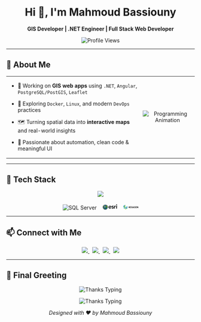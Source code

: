 <h1 align="center">Hi 👋, I'm Mahmoud Bassiouny</h1>

<p align="center">
  <strong>GIS Developer | .NET Engineer | Full Stack Web Developer</strong>
</p>

<p align="center">
  <img src="https://komarev.com/ghpvc/?username=MahmoudBassiounii&label=Profile%20views&color=0e75b6&style=flat" alt="Profile Views" />
</p>

---

## 🧠 About Me

<table>
  <tr>
    <td>

- 🔭 Working on **GIS web apps** using `.NET`, `Angular`, `PostgreSQL/PostGIS`, `Leaflet`  
- 🌱 Exploring `Docker`, `Linux`, and modern `DevOps` practices  
- 🗺️ Turning spatial data into **interactive maps** and real-world insights  
- 🎯 Passionate about automation, clean code & meaningful UI  

   </td>
   <td align="center">
     <img src="https://cdn.dribbble.com/users/1162077/screenshots/3848914/programmer.gif" alt="Programming Animation" width="300"/>
   </td>
  </tr>
</table>

---

## 🚀 Tech Stack

<p align="center">
  <img src="https://skillicons.dev/icons?i=csharp,dotnet,bash,postgresql,mysql,html,css,sass,js,angular,react,tailwind,bootstrap,leaflet,docker,linux,vscode,visualstudio,github,ubuntu" />
  <br/><br/>
  <!-- أيقونة SQL Server -->
  <img src="https://img.icons8.com/color/48/000000/microsoft-sql-server.png" alt="SQL Server" width="40" />
  &nbsp;&nbsp;
  <img src="https://github.com/MahmoudBassiounii/MahmoudBassiounii/blob/main/assets/esri-seeklogo.png?raw=true" alt="ESRI" width="40" />
  &nbsp;&nbsp;
  <img src="https://github.com/MahmoudBassiounii/MahmoudBassiounii/blob/main/assets/HexgonLogo.png?raw=true" alt="Hexagon" width="40" />
</p>

---

## 📫 Connect with Me

<p align="center">
  <a href="https://www.linkedin.com/in/mahmoud-bassiounii-3a6634193" target="_blank">
    <img src="https://img.shields.io/badge/-LinkedIn-blue?style=for-the-badge&logo=linkedin" />
  </a>
  &nbsp;
  <a href="https://www.facebook.com/mahmoud.Ayman.basiounii.455555" target="_blank">
    <img src="https://img.shields.io/badge/-Facebook-1877F2?style=for-the-badge&logo=facebook&logoColor=white" />
  </a>
  &nbsp;
  <a href="https://wa.me/201151812095" target="_blank">
    <img src="https://img.shields.io/badge/-WhatsApp-25D366?style=for-the-badge&logo=whatsapp&logoColor=white" />
  </a>
  &nbsp;
  <a href="mailto:mahmoudbassiouny22@gmail.com">
    <img src="https://img.shields.io/badge/-Gmail-D14836?style=for-the-badge&logo=gmail&logoColor=white" />
  </a>
</p>

---

## 🙏 Final Greeting

<p align="center">
  <img 
    src="https://readme-typing-svg.herokuapp.com?font=Fira+Code&size=22&duration=2000&pause=1000&color=F75C7E&center=true&vCenter=true&multiline=true&width=600&lines=Thanks+for+visiting!+🌟" 
    alt="Thanks Typing"
  />
</p>

<p align="center">
  <img 
    src="https://readme-typing-svg.herokuapp.com?font=Fira+Code&size=22&duration=2000&pause=1000&color=F75C7E&center=true&vCenter=true&multiline=true&width=600&lines=Keep+coding+💻+and+stay+awesome+🚀" 
    alt="Thanks Typing"
  />
</p>


<p align="center"><i>Designed with ❤️ by Mahmoud Bassiouny</i></p>
